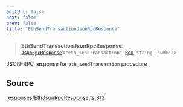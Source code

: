 ```yaml
---
editUrl: false
next: false
prev: false
title: "EthSendTransactionJsonRpcResponse"
---
```


> **EthSendTransactionJsonRpcResponse**: [`JsonRpcResponse`](/reference/jsonrpc/type-aliases/jsonrpcresponse/)\<`"eth_sendTransaction"`, [`Hex`](/reference/utils/type-aliases/hex/), `string` \| `number`\>

JSON-RPC response for `eth_sendTransaction` procedure

## Source

[responses/EthJsonRpcResponse.ts:313](https://github.com/evmts/tevm-monorepo/blob/main/packages/procedures-types/src/responses/EthJsonRpcResponse.ts#L313)

